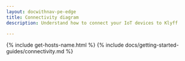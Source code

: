 ```yaml
---
layout: docwithnav-pe-edge
title: Connectivity diagram
description: Understand how to connect your IoT devices to Klyff

---
```

{% include get-hosts-name.html %}
{% include docs/getting-started-guides/connectivity.md %}